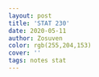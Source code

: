 ```yaml
---
layout: post
title: 'STAT 230'
date: 2020-05-11
author: Zosuven
color: rgb(255,204,153)
cover: ''
tags: notes stat
---
```

